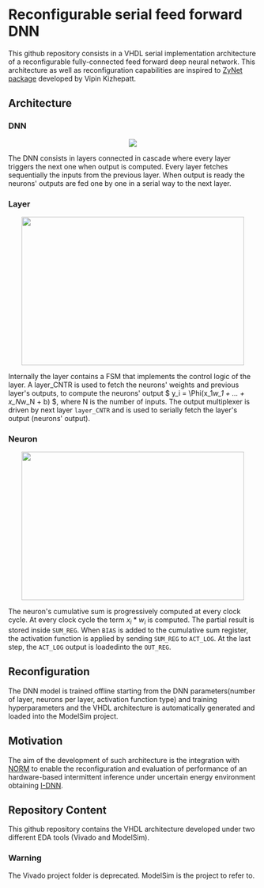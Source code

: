 <script type="text/javascript" async
    src="https://cdn.mathjax.org/mathjax/latest/MathJax.js?config=TeX-MML-AM_CHTML">
</script>

# Reconfigurable serial feed forward DNN 

This github repository consists in a VHDL serial implementation architecture of a reconfigurable fully-connected feed forward deep neural network. This architecture as well as reconfiguration capabilities are inspired to [ZyNet package](https://github.com/dsdnu/zynet) developed by Vipin Kizhepatt.

## Architecture

### DNN

<p align="center">
  <img src="https://user-images.githubusercontent.com/59066474/232442895-ab4b8096-580c-46d0-b9fb-fe4f73eac094.png")>
</p>

The DNN consists in layers connected in cascade where every layer triggers the next one when output is computed. Every layer fetches sequentially the inputs from the previous layer. When output is ready the neurons' outputs are fed one by one in a serial way to the next layer.

### Layer 

<p align="center">
  <img width=450 height= 300 src="https://user-images.githubusercontent.com/59066474/232455580-3a3446b1-cfdd-4f84-8f30-046f099fb84e.png")>
</p>

Internally the layer contains a FSM that implements the control logic of the layer. A layer_CNTR is used to fetch the neurons' weights and previous layer's outputs, to compute the neurons' output $ y_i = \Phi(x_1*w_1 + ... + x_N*w_N + b) $, where N is the number of inputs. The output multiplexer is driven by next layer `layer_CNTR` and is used to serially fetch the layer's output (neurons' output).

### Neuron

<p align="center">
  <img width=450 height= 300 src="https://user-images.githubusercontent.com/59066474/232451931-7209292f-e392-493b-9907-42add37aeb18.png")>
</p>

The neuron's cumulative sum is progressively computed at every clock cycle. At every clock cycle the term $x_i*w_i$ is computed. The partial result is stored inside `SUM_REG`. When `BIAS` is added to the cumulative sum register, the activation function is applied by sending `SUM_REG` to `ACT_LOG`. At the last step, the `ACT_LOG` output is loadedinto the `OUT_REG`.

## Reconfiguration

The DNN model is trained offline starting from the DNN parameters(number of layer, neurons per layer, activation function type) and training hyperparameters and the VHDL architecture is automatically generated and loaded into the ModelSim project.

## Motivation

The aim of the development of such architecture is the integration with [NORM](https://github.com/simoneruffini/NORM) to enable the reconfiguration and evaluation of performance of an hardware-based intermittent inference under uncertain energy environment obtaining [I-DNN](https://github.com/Acefrrag/I-DNN).

## Repository Content

This github repository contains the VHDL architecture developed under two different EDA tools (Vivado and ModelSim).

### Warning
The Vivado project folder is deprecated. ModelSim is the project to refer to.
